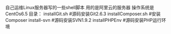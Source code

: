 自己运维Linux服务器写的一些shell脚本
用的是阿里云的服务器
操作系统是CentOs6.5
目录：
installGit.sh	#源码安装Git2.6.3
installComposer.sh	#安装Composer
install-svn		#源码安装SVN1.9.2
installPHPEnv	#源码安装PHP运行环境